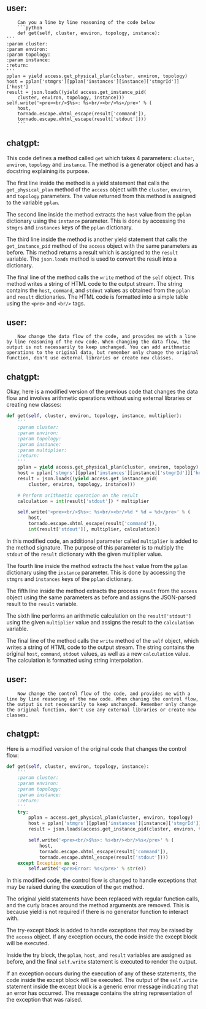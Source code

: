 

## user: 


        Can you a line by line reasoning of the code below
        ```python
        def get(self, cluster, environ, topology, instance):
    '''
    :param cluster:
    :param environ:
    :param topology:
    :param instance:
    :return:
    '''
    pplan = yield access.get_physical_plan(cluster, environ, topology)
    host = pplan['stmgrs'][pplan['instances'][instance]['stmgrId']]['host']
    result = json.loads((yield access.get_instance_pid(
        cluster, environ, topology, instance)))
    self.write('<pre><br/>$%s>: %s<br/><br/>%s</pre>' % (
        host,
        tornado.escape.xhtml_escape(result['command']),
        tornado.escape.xhtml_escape(result['stdout'])))
        ```
        

## chatgpt: 

This code defines a method called `get` which takes 4 parameters: `cluster`, `environ`, `topology` and `instance`. The method is a generator object and has a docstring explaining its purpose.

The first line inside the method is a yield statement that calls the `get_physical_plan` method of the `access` object with the `cluster`, `environ`, and `topology` parameters. The value returned from this method is assigned to the variable `pplan`.

The second line inside the method extracts the `host` value from the `pplan` dictionary using the `instance` parameter. This is done by accessing the `stmgrs` and `instances` keys of the `pplan` dictionary.

The third line inside the method is another yield statement that calls the `get_instance_pid` method of the `access` object with the same parameters as before. This method returns a result which is assigned to the `result` variable. The `json.loads` method is used to convert the result into a dictionary.

The final line of the method calls the `write` method of the `self` object. This method writes a string of HTML code to the output stream. The string contains the `host`, `command`, and `stdout` values as obtained from the `pplan` and `result` dictionaries. The HTML code is formatted into a simple table using the `<pre>` and `<br/>` tags.

## user: 


        Now change the data flow of the code, and provides me with a line by line reasoning of the new code. When changing the data flow, the output is not necessarily to keep unchanged. You can add arithmatic operations to the original data, but remember only change the original function, don't use external libraries or create new classes.
        

## chatgpt: 

Okay, here is a modified version of the previous code that changes the data flow and involves arithmetic operations without using external libraries or creating new classes:

```python
def get(self, cluster, environ, topology, instance, multiplier):
    '''
    :param cluster:
    :param environ:
    :param topology:
    :param instance:
    :param multiplier:
    :return:
    '''
    pplan = yield access.get_physical_plan(cluster, environ, topology)
    host = pplan['stmgrs'][pplan['instances'][instance]['stmgrId']]['host']
    result = json.loads((yield access.get_instance_pid(
        cluster, environ, topology, instance)))

    # Perform arithmetic operation on the result
    calculation = int(result['stdout']) * multiplier

    self.write('<pre><br/>$%s>: %s<br/><br/>%d * %d = %d</pre>' % (
        host,
        tornado.escape.xhtml_escape(result['command']),
        int(result['stdout']), multiplier, calculation))
```

In this modified code, an additional parameter called `multiplier` is added to the method signature. The purpose of this parameter is to multiply the `stdout` of the `result` dictionary with the given multiplier value.

The fourth line inside the method extracts the `host` value from the `pplan` dictionary using the `instance` parameter. This is done by accessing the `stmgrs` and `instances` keys of the `pplan` dictionary.

The fifth line inside the method extracts the process `result` from the `access` object using the same parameters as before and assigns the JSON-parsed result to the `result` variable.

The sixth line performs an arithmetic calculation on the `result['stdout']` using the given `multiplier` value and assigns the result to the `calculation` variable.

The final line of the method calls the `write` method of the `self` object, which writes a string of HTML code to the output stream. The string contains the original `host`, `command`, `stdout` values, as well as a new `calculation` value. The calculation is formatted using string interpolation.

## user: 


        Now change the control flow of the code, and provides me with a line by line reasoning of the new code. When chaning the control flow, the output is not necessarily to keep unchanged. Remember only change the original function, don't use any external libraries or create new classes.
        

## chatgpt: 

Here is a modified version of the original code that changes the control flow:

```python
def get(self, cluster, environ, topology, instance):
    '''
    :param cluster:
    :param environ:
    :param topology:
    :param instance:
    :return:
    '''
    try:
        pplan = access.get_physical_plan(cluster, environ, topology)
        host = pplan['stmgrs'][pplan['instances'][instance]['stmgrId']]['host']
        result = json.loads(access.get_instance_pid(cluster, environ, topology, instance))

        self.write('<pre><br/>$%s>: %s<br/><br/>%s</pre>' % (
            host,
            tornado.escape.xhtml_escape(result['command']),
            tornado.escape.xhtml_escape(result['stdout'])))
    except Exception as e:
        self.write('<pre>Error: %s</pre>' % str(e))
```

In this modified code, the control flow is changed to handle exceptions that may be raised during the execution of the `get` method.

The original yield statements have been replaced with regular function calls, and the curly braces around the method arguments are removed. This is because yield is not required if there is no generator function to interact with.

The try-except block is added to handle exceptions that may be raised by the `access` object. If any exception occurs, the code inside the except block will be executed.

Inside the try block, the `pplan`, `host`, and `result` variables are assigned as before, and the final `self.write` statement is executed to render the output.

If an exception occurs during the execution of any of these statements, the code inside the except block will be executed. The output of the `self.write` statement inside the except block is a generic error message indicating that an error has occurred. The message contains the string representation of the exception that was raised.